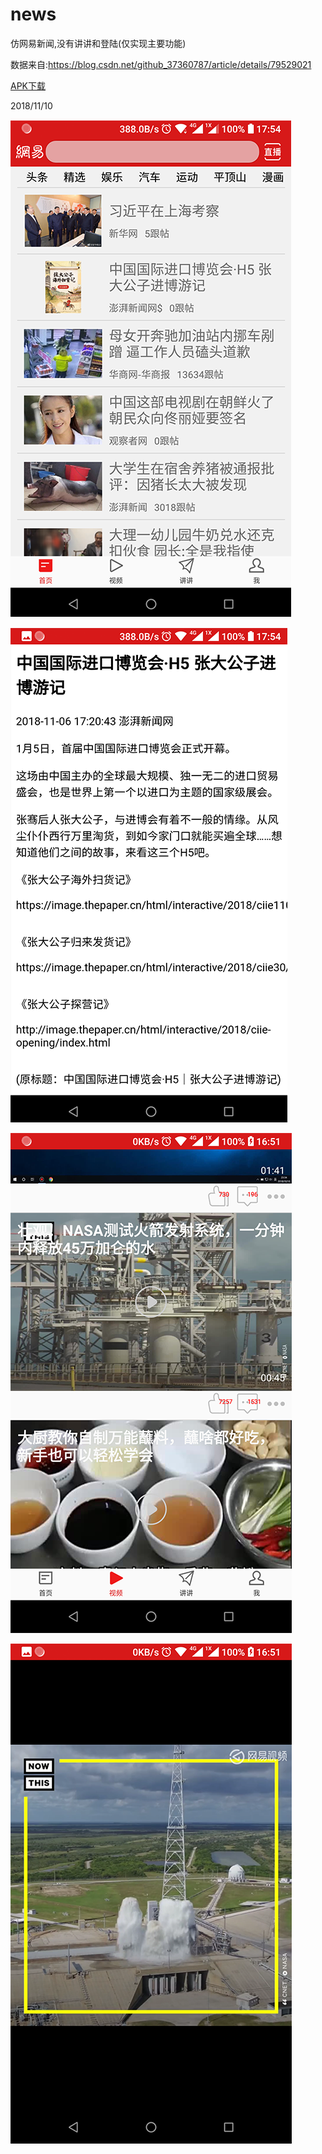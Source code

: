 # news

仿网易新闻,没有讲讲和登陆(仅实现主要功能)

数据来自:https://blog.csdn.net/github_37360787/article/details/79529021

[APK下载](screenshots/app-debug.apk)

2018/11/10

![image](/screenshots/Screenshot_2018-11-06-17-54-28.png)

![image](/screenshots/Screenshot_2018-11-06-17-54-56.png)

![image](/screenshots/Screenshot_2018-11-10-16-51-33.png)

![image](/screenshots/Screenshot_2018-11-10-16-51-53.png)
